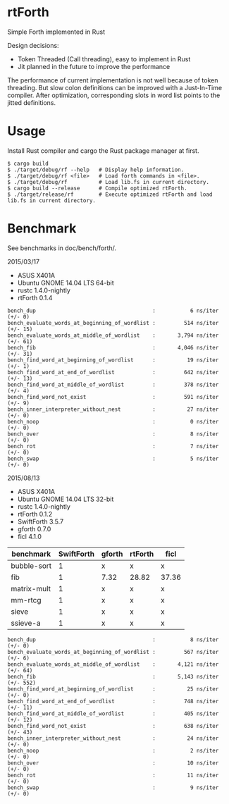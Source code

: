 rtForth
=======

Simple Forth implemented in Rust

Design decisions:

* Token Threaded (Call threading), easy to implement in Rust
* Jit planned in the future to improve the performance

The performance of current implementation is not well because of token threading.
But slow colon definitions can be improved with a Just-In-Time compiler.
After optimization, corresponding slots in word list points to the jitted definitions.

Usage
=====

Install Rust compiler and cargo the Rust package manager at first.

```
$ cargo build
$ ./target/debug/rf --help   # Display help information.
$ ./target/debug/rf <file>   # Load forth commands in <file>.
$ ./target/debug/rf          # Load lib.fs in current directory.
$ cargo build --release      # Compile optimized rtForth.
$ ./target/release/rf        # Execute optimized rtForth and load lib.fs in current directory.
```

Benchmark
=========

See benchmarks in doc/bench/forth/.

2015/03/17

* ASUS X401A
* Ubuntu GNOME 14.04 LTS 64-bit
* rustc 1.4.0-nightly
* rtForth 0.1.4

```
bench_dup                                     :           6 ns/iter (+/- 0)
bench_evaluate_words_at_beginning_of_wordlist :         514 ns/iter (+/- 15)
bench_evaluate_words_at_middle_of_wordlist    :       3,794 ns/iter (+/- 61)
bench_fib                                     :       4,046 ns/iter (+/- 31)
bench_find_word_at_beginning_of_wordlist      :          19 ns/iter (+/- 1)
bench_find_word_at_end_of_wordlist            :         642 ns/iter (+/- 13)
bench_find_word_at_middle_of_wordlist         :         378 ns/iter (+/- 4)
bench_find_word_not_exist                     :         591 ns/iter (+/- 9)
bench_inner_interpreter_without_nest          :          27 ns/iter (+/- 0)
bench_noop                                    :           0 ns/iter (+/- 0)
bench_over                                    :           8 ns/iter (+/- 0)
bench_rot                                     :           7 ns/iter (+/- 0)
bench_swap                                    :           5 ns/iter (+/- 0)
```

2015/08/13

* ASUS X401A
* Ubuntu GNOME 14.04 LTS 32-bit
* rustc 1.4.0-nightly
* rtForth 0.1.2
* SwiftForth 3.5.7
* gforth 0.7.0
* ficl 4.1.0

benchmark   | SwiftForth | gforth  | rtForth |  ficl
----------- | ---------- | ------- | ------- | -----------
bubble-sort |    1       |     x   |     x   |     x
fib         |    1       |  7.32   | 28.82   | 37.36
matrix-mult |    1       |     x   |     x   |     x
mm-rtcg     |    1       |     x   |     x   |     x
sieve       |    1       |     x   |     x   |     x
ssieve-a    |    1       |     x   |     x   |     x

```
bench_dup                                     :           8 ns/iter (+/- 0)
bench_evaluate_words_at_beginning_of_wordlist :         567 ns/iter (+/- 6)
bench_evaluate_words_at_middle_of_wordlist    :       4,121 ns/iter (+/- 64)
bench_fib                                     :       5,143 ns/iter (+/- 552)
bench_find_word_at_beginning_of_wordlist      :          25 ns/iter (+/- 0)
bench_find_word_at_end_of_wordlist            :         748 ns/iter (+/- 11)
bench_find_word_at_middle_of_wordlist         :         405 ns/iter (+/- 12)
bench_find_word_not_exist                     :         638 ns/iter (+/- 43)
bench_inner_interpreter_without_nest          :          24 ns/iter (+/- 0)
bench_noop                                    :           2 ns/iter (+/- 0)
bench_over                                    :          10 ns/iter (+/- 0)
bench_rot                                     :          11 ns/iter (+/- 0)
bench_swap                                    :           9 ns/iter (+/- 0)
```

